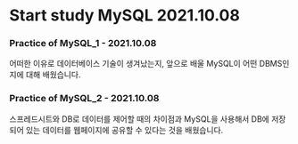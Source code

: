 # Start study MySQL 2021.10.08

### Practice of MySQL_1 - 2021.10.08
어떠한 이유로 데이터베이스 기술이 생겨났는지, 앞으로 배울 MySQL이 어떤 DBMS인지에 대해 배웠습니다.

### Practice of MySQL_2 - 2021.10.08
스프레드시트와 DB로 데이터를 제어할 때의 차이점과 MySQL을 사용해서 DB에 저장되어 있는 데이터를 웹페이지에 공유할 수 있다는 것을 배웠습니다.
